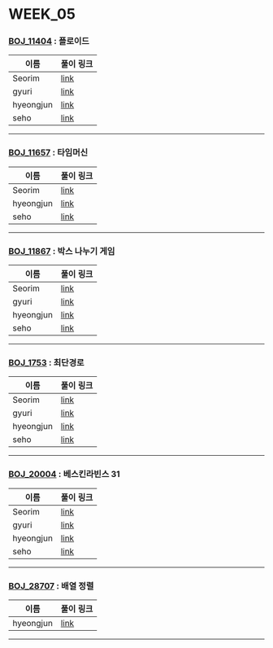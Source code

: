 # WEEK_05

### [BOJ_11404](https://boj.kr/11404) : 플로이드

|이름|풀이 링크|
|--|--|
|Seorim| [link](BOJ_11404/Seorim.java)
|gyuri| [link](BOJ_11404/gyuri.py)
|hyeongjun| [link](BOJ_11404/hyeongjun.cpp)
|seho| [link](BOJ_11404/seho.py)
---


### [BOJ_11657](https://boj.kr/11657) : 타임머신

|이름|풀이 링크|
|--|--|
|Seorim| [link](BOJ_11657/Seorim.java)
|hyeongjun| [link](BOJ_11657/hyeongjun.cpp)
|seho| [link](BOJ_11657/seho.java)
---


### [BOJ_11867](https://boj.kr/11867) : 박스 나누기 게임

|이름|풀이 링크|
|--|--|
|Seorim| [link](BOJ_11867/Seorim.java)
|gyuri| [link](BOJ_11867/gyuri.py)
|hyeongjun| [link](BOJ_11867/hyeongjun.cpp)
|seho| [link](BOJ_11867/seho.py)
---


### [BOJ_1753](https://boj.kr/1753) : 최단경로

|이름|풀이 링크|
|--|--|
|Seorim| [link](BOJ_1753/Seorim.java)
|gyuri| [link](BOJ_1753/gyuri.py)
|hyeongjun| [link](BOJ_1753/hyeongjun.cpp)
|seho| [link](BOJ_1753/seho.java)
---


### [BOJ_20004](https://boj.kr/20004) : 베스킨라빈스 31

|이름|풀이 링크|
|--|--|
|Seorim| [link](BOJ_20004/Seorim.java)
|gyuri| [link](BOJ_20004/gyuri.py)
|hyeongjun| [link](BOJ_20004/hyeongjun.cpp)
|seho| [link](BOJ_20004/seho.java)
---


### [BOJ_28707](https://boj.kr/28707) : 배열 정렬

|이름|풀이 링크|
|--|--|
|hyeongjun| [link](BOJ_28707/hyeongjun.cpp)
---
